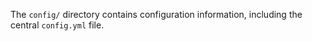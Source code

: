 The `config/` directory contains configuration information, including the central `config.yml` file.
